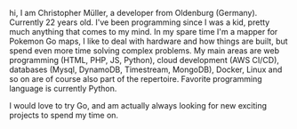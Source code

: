hi, I am Christopher Müller, a developer from Oldenburg (Germany). Currently 22 years old. I've been programming since I was a kid, pretty much anything that comes to my mind. In my spare time I'm a mapper for Pokemon Go maps, I like to deal with hardware and how things are built, but spend even more time solving complex problems. My main areas are web programming (HTML, PHP, JS, Python), cloud development (AWS CI/CD), databases (Mysql, DynamoDB, Timestream, MongoDB), Docker, Linux and so on are of course also part of the repertoire. 
Favorite programming language is currently Python.

I would love to try Go, and am actually always looking for new exciting projects to spend my time on.
